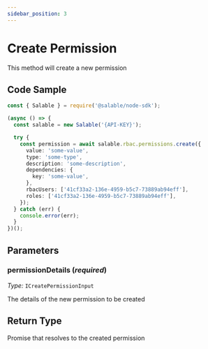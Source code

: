 ```yaml
---
sidebar_position: 3
---
```


# Create Permission

This method will create a new permission

## Code Sample

```typescript
const { Salable } = require('@salable/node-sdk');

(async () => {
  const salable = new Salable('{API-KEY}');

  try {
    const permission = await salable.rbac.permissions.create({
      value: 'some-value',
      type: 'some-type',
      description: 'some-description',
      dependencies: {
        key: 'some-value',
      },
      rbacUsers: ['41cf33a2-136e-4959-b5c7-73889ab94eff'],
      roles: ['41cf33a2-136e-4959-b5c7-73889ab94eff'],
    });
  } catch (err) {
    console.error(err);
  }
})();
```

## Parameters

### permissionDetails (_required_)

_Type:_ `ICreatePermissionInput`

The details of the new permission to be created

## Return Type

Promise that resolves to the created permission
